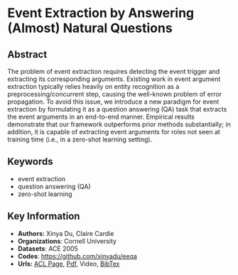 # Event Extraction by Answering (Almost) Natural Questions
## Abstract
The problem of event extraction requires detecting the event trigger and extracting its corresponding arguments. Existing work in event argument extraction typically relies heavily on entity recognition as a preprocessing/concurrent step, causing the well-known problem of error propagation. To avoid this issue, we introduce a new paradigm for event extraction by formulating it as a question answering (QA) task that extracts the event arguments in an end-to-end manner. Empirical results demonstrate that our framework outperforms prior methods substantially; in addition, it is capable of extracting event arguments for roles not seen at training time (i.e., in a zero-shot learning setting).
## Keywords
- event extraction
- question answering (QA)
- zero-shot learning
## Key Information
- **Authors:** Xinya Du, Claire Cardie
- **Organizations**: Cornell University
- **Datasets**: ACE 2005
- **Codes**: <https://github.com/xinyadu/eeqa>
- **Urls:** [ACL Page](https://www.aclweb.org/anthology/2020.emnlp-main.49/), [Pdf](https://github.com/Clearailhc/KG-NLP-Papers/blob/main/EMNLP/2020/EE/pdf/2020.emnlp-main.49.pdf), Video, [BibTex](https://www.aclweb.org/anthology/2020.emnlp-main.49.bib)
